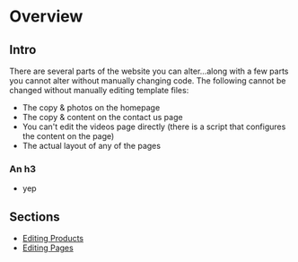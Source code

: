 # Overview #

## Intro ##

There are several parts of the website you can alter...along with a few parts you cannot alter without manually changing code. The following cannot be changed without manually editing template files: 

- The copy & photos on the homepage
- The copy & content on the contact us page
- You can't edit the videos page directly (there is a script that configures the content on the page)
- The actual layout of any of the pages

### An h3 ###
 - yep

## Sections ##

 - [Editing Products](products.html)
 - [Editing Pages](pages.html)


